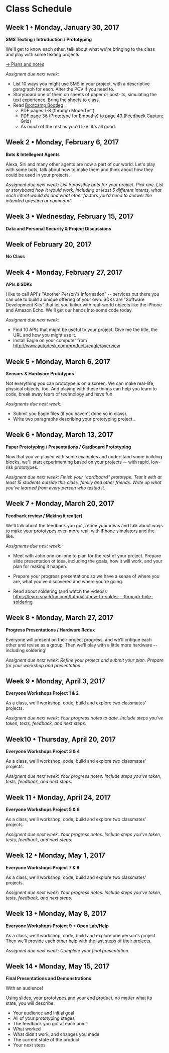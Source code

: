 # Class Schedule

## Week 1 • Monday, January 30, 2017	

**SMS Texting / Introduction / Prototyping**

We'll get to know each other, talk about what we're bringing to the class and play with some texting projects.

[-> Plans and notes](week01)

_Assignent due next week:_
* List 10 ways you might use SMS in your project, with a descriptive paragraph for each. Alter the POV if you need to.
* Storyboard one of them on sheets of paper or post-its, simulating the text experience. Bring the sheets to class.
* Read [Bootcamp Bootleg](http://bit.ly/d-thinking-bootleg) :
	* PDF pages 1-8 (through Mode:Test)
	* PDF page 36 (Prototype for Empathy) to page 43 (Feedback Capture Grid)
	* As much of the rest as you'd like. It's all good.

## Week 2 • Monday, February 6, 2017

**Bots & Intellegent Agents**

Alexa, Siri and many other agents are now a part of our world. Let's play with some bots, talk about how to make them and think about how they could be used in your projects.

_Assignent due next week: List 5 possible bots for your project. Pick one. List or storyboard how it would work, including at least 5 different intents, what each intent would do and what other factors you'd need to answer the intended question or command._

## Week 3 • Wednesday, February 15, 2017

**Data and Personal Security & Project Discussions**

## Week of February 20, 2017

**No Class**

## Week 4 • Monday, February 27, 2017

**APIs & SDKs**

I like to call API's "Another Person's Information" -- services out there you can use to build a unique offering of your own. SDKs are "Software Development Kits" that let you tinker with real-world objects like the iPhone and Amazon Echo. We'll get our hands into some code today.

_Assignent due next week:_
* Find 10 APIs that might be useful to your project. Give me the title, the URL and how you might use it. 
* Install Eagle on your computer from   http://www.autodesk.com/products/eagle/overview

## Week 5 • Monday, March 6, 2017

**Sensors & Hardware Prototypes**

Not everything you can prototype is on a screen. We can make real-life, physical objects, too. And playing with these things can help you learn to code, break away fears of technology and have fun.

_Assignents due next week:_
* Submit you Eagle files (if you haven't done so in class).
* Write two paragraphs describing your prototyping project._

## Week 6 • Monday, March 13, 2017

**Paper Prototyping / Presentations / Cardboard Prototyping**

Now that you've played with some examples and understand some building blocks, we'll start experimenting based on your projects -- with rapid, low-risk prototypes.

_Assignent due next week: Finish your "cardboard" prototype. Test it with at least 15 students outside this class, family and other friends. Write up what you've learned from every person who tested it._

## Week 7 • Monday, March 20, 2017

**Feedback review / Making it real(er)**

We'll talk about the feedback you got, refine your ideas and talk about ways to make your prototypes even more real, with iPhone simulators and the like.

_Assignents due next week:_
* Meet with John one-on-one to plan for the rest of your project. Prepare slide presentation of idea, including the goals, how it will work, and your plan for making it happen. 

* Prepare your progress presentations so we have a sense of where you are, what you've discovered and where you're going.

* Read about soldering (and watch the videos): https://learn.sparkfun.com/tutorials/how-to-solder---through-hole-soldering

## Week 8 • Monday, March 27, 2017

**Progress Presentations / Hardware Redux**

Everyone will present on their project progress, and we'll critique each other and revise as a group. Then we'll play with a little more hardware -- including soldering!

_Assignent due next week: Refine your project and submit your plan. Prepare for your workshop and presentation._

## Week 9 • Monday, April 3, 2017

**Everyone Workshops Project 1 & 2**

As a class, we'll workshop, code, build and explore two classmates' projects.

_Assignent due next week: Your progress notes to date. Include steps you've taken, tests, feedback, and next steps._

## Week10 • Thursday, April 20, 2017

**Everyone Workshops Project 3 & 4**

As a class, we'll workshop, code, build and explore two classmates' projects.

_Assignent due next week: Your progress notes. Include steps you've taken, tests, feedback, and next steps._

## Week 11 • Monday, April 24, 2017

**Everyone Workshops Project 5 & 6**

As a class, we'll workshop, code, build and explore two classmates' projects.

_Assignent due next week: Your progress notes. Include steps you've taken, tests, feedback, and next steps._

## Week 12 • Monday, May 1, 2017

**Everyone Workshops Project 7 & 8**

As a class, we'll workshop, code, build and explore two classmates' projects.

_Assignent due next week: Your progress notes. Include steps you've taken, tests, feedback, and next steps._

## Week 13 • Monday, May 8, 2017

**Everyone Workshops Project 9 + Open Lab/Help**

As a class, we'll workshop, code, build and explore one person's project. Then we'll provide each other help with the last steps of their projects.

_Assignent due next week: Complete your final presentation._

## Week 14 • Monday, May 15, 2017

**Final Presentations and Demonstrations**

With an audience!

Using slides, your prototypes and your end product, no matter what its state, you will describe:

* Your audience and initial goal
* All of your prototyping stages
* The feedback you got at each point
* What worked
* What didn't work, and changes you made
* The current state of the product
* Your next steps


	